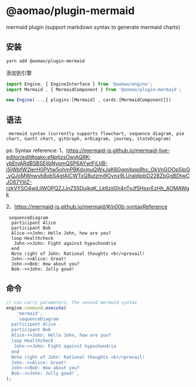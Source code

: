 # @aomao/plugin-mermaid

mermaid plugin (support markdown syntax to generate mermaid charts)

## 安装

```bash
yarn add @aomao/plugin-mermaid
```

添加到引擎

```ts
import Engine, { EngineInterface } from '@aomao/engine';
import Mermaid , { MermaidComponent } from '@aomao/plugin-mermaid';

new Engine(...,{ plugins:[Mermaid] , cards:[MermaidComponent]})
```

## 语法

```mermaid
 mermaid syntax (currently supports flowchart, sequence diagram, pie chart, Gantt chart, gitGraph, erDiagram, journey, stateDiagram)
```

ps:
Syntax reference:
1、<https://mermaid-js.github.io/mermaid-live-editor/edit#pako:eNptjzsOwjAQRK-ybEtyARdBSBSEljbNypmQSP6AYwtFiLtjB-jSjWbfW2lerH0PVtw5ohmPBKdxmuQWxJaK6Ggmjbpp9hc_OkVnGOOp5IpG_yQJoMWnwyb8xbS4gtAICWTxQ8utzmi9Ovnx9LUraldjpbO228ZbGgBDtwCJO67YIliZ-rzkVYSO4wiLjlWOPQZJJnZ55DujkqK_Lk6ziiGh4nTvJf5HsxrEzHh_AOMAWgk>

2、<https://mermaid-js.github.io/mermaid/#/n00b-syntaxReference>

```mermaid
 sequenceDiagram
  participant Alice
  participant Bob
  Alice->>John: Hello John, how are you?
  loop Healthcheck
   John->>John: Fight against hypochondria
  end
  Note right of John: Rational thoughts <br/>prevail!
  John-->>Alice: Great!
  John->>Bob: How about you?
  Bob-->>John: Jolly good!
```

## 命令

```ts
// can carry parameters, the second mermaid syntax
engine.command.execute(
	'mermaid',
	`sequenceDiagram
  participant Alice
  participant Bob
  Alice->>John: Hello John, how are you?
  loop Healthcheck
   John->>John: Fight against hypochondria
  end
  Note right of John: Rational thoughts <br/>prevail!
  John-->>Alice: Great!
  John->>Bob: How about you?
  Bob-->>John: Jolly good!`,
);
```
